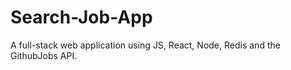 # Search-Job-App
A full-stack web application using JS, React,  Node, Redis and the GithubJobs API. 
